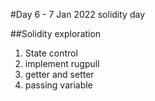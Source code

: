 #Day 6 - 7 Jan 2022 solidity day

##Solidity exploration
1. State control
2. implement rugpull
3. getter and setter
4. passing variable